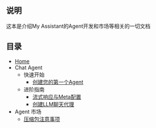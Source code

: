 ## 说明

这本是介绍My Assistant的Agent开发和市场等相关的一切文档



## 目录

* [Home](/)
* Chat Agent
  * 快速开始
    * [创建您的第一个Agent](doc/chat/QuickStart.md)
  * 进阶指南
    * [流式响应与Meta配置](doc/chat/StreamResponse&Meta.md)
    * [创建LLM聊天代理](doc/chat/TalkToLLM.md)
* Agent 市场
  * [压缩包注意事项](doc/agent_marketplace/压缩包注意事项.md)
